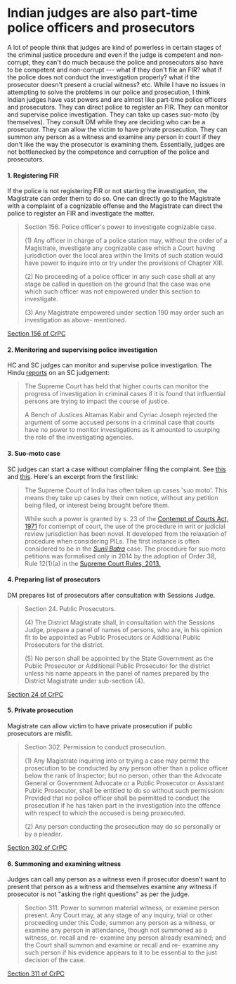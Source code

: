 # Indian judges are also part-time police officers and prosecutors

A lot of people think that judges are kind of powerless in certain stages of the criminal justice procedure and even if the judge is competent and non-corrupt, they can't do much because the police and prosecutors also have to be competent and non-corrupt --- what if they don't file an FIR? what if the police does not conduct the investigation properly? what if the prosecutor doesn't present a crucial witness? etc. While I have no issues in attempting to solve the problems in our police and prosecution, I think Indian judges have vast powers and are almost like part-time police officers and prosecutors. They can direct police to register an FIR. They can monitor and supervise police investigation. They can take up cases suo-moto (by themselves). They consult DM while they are deciding who can be a prosecutor. They can allow the victim to have private prosecution. They can summon any person as a witness and examine any person in court if they don't like the way the prosecutor is examining them. Essentially, judges are not bottlenecked by the competence and corruption of the police and prosecutors.

#### 1\. Registering FIR

If the police is not registering FIR or not starting the investigation, the Magistrate can order them to do so. One can directly go to the Magistrate with a complaint of a cognizable offense and the Magistrate can direct the police to register an FIR and investigate the matter.

> Section 156. Police officer's power to investigate cognizable case.
>
> (1) Any officer in charge of a police station may, without the order of a Magistrate, investigate any cognizable case which a Court having jurisdiction over the local area within the limits of such station would have power to inquire into or try under the provisions of Chapter XIII.
>
> (2) No proceeding of a police officer in any such case shall at any stage be called in question on the ground that the case was one which such officer was not empowered under this section to investigate.
>
> (3) Any Magistrate empowered under section 190 may order such an investigation as above- mentioned.

[Section 156 of CrPC](https://indiankanoon.org/doc/1291024/)

#### 2\. Monitoring and supervising police investigation

HC and SC judges can monitor and supervise police investigation. The Hindu [reports](https://www.thehindu.com/news/national/Courts-can-monitor-investigations-in-criminal-cases-SC/article16879467.ece) on an SC judgement:

> The Supreme Court has held that higher courts can monitor the progress of investigation in criminal cases if it is found that influential persons are trying to impact the course of justice.
>
> A Bench of Justices Altamas Kabir and Cyriac Joseph rejected the argument of some accused persons in a criminal case that courts have no power to monitor investigations as it amounted to usurping the role of the investigating agencies.

#### 3\. Suo-moto case

SC judges can start a case without complainer filing the complaint. See [this](https://www.scobserver.in/journal/46-suo-moto-cases-in-the-supreme-court-from-1990-2021/) and [this](https://www.scobserver.in/journal/12-suo-moto-cases-noticed-from-media-reports-of-46-1990-2021/). Here's an excerpt from the first link:

> The Supreme Court of India has often taken up cases 'suo moto'. This means they take up cases by their own notice, without any petition being filed, or interest being brought before them.
>
> While such a power is granted by s. 23 of the [Contempt of Courts Act, 1971](https://www.indiacode.nic.in/bitstream/123456789/1514/1/197170.pdf) for contempt of court, the use of the procedure in writ or judicial review jurisdiction has been novel. It developed from the relaxation of procedure when considering PILs. The first instance is often considered to be in the *[Sunil Batra](https://indiankanoon.org/doc/778810/)* case. The procedure for suo moto petitions was formalised only in 2014 by the adoption of Order 38, Rule 12(1)(a) in the [Supreme Court Rules, 2013.](https://main.sci.gov.in/supreme-court-rules-2013)

#### 4\. Preparing list of prosecutors

DM prepares list of prosecutors after consultation with Sessions Judge.

> Section 24. Public Prosecutors.
>
> (4) The District Magistrate shall, in consultation with the Sessions Judge, prepare a panel of names of persons, who are, in his opinion fit to be appointed as Public Prosecutors or Additional Public Prosecutors for the district.
>
> (5) No person shall be appointed by the State Government as the Public Prosecutor or Additional Public Prosecutor for the district unless his name appears in the panel of names prepared by the District Magistrate under sub-section (4).

[Section 24 of CrPC](https://indiankanoon.org/doc/1271595/)

#### 5\. Private prosecution

Magistrate can allow victim to have private prosecution if public prosecutors are misfit.

> Section 302. Permission to conduct prosecution.
>
> (1) Any Magistrate inquiring into or trying a case may permit the prosecution to be conducted by any person other than a police officer below the rank of Inspector; but no person, other than the Advocate General or Government Advocate or a Public Prosecutor or Assistant Public Prosecutor, shall be entitled to do so without such permission: Provided that no police officer shall be permitted to conduct the prosecution if he has taken part in the investigation into the offence with respect to which the accused is being prosecuted.
>
> (2) Any person conducting the prosecution may do so personally or by a pleader.

[Section 302 of CrPC](https://indiankanoon.org/doc/1983271/)

#### 6\. Summoning and examining witness

Judges can call any person as a witness even if prosecutor doesn't want to present that person as a witness and themselves examine any witness if prosecutor is not "asking the right questions" as per the judge.

> Section 311. Power to summon material witness, or examine person present. Any Court may, at any stage of any inquiry, trial or other proceeding under this Code, summon any person as a witness, or examine any person in attendance, though not summoned as a witness, or. recall and re- examine any person already examined; and the Court shall summon and examine or recall and re- examine any such person if his evidence appears to it to be essential to the just decision of the case.

[Section 311 of CrPC](https://indiankanoon.org/doc/1780550/)
